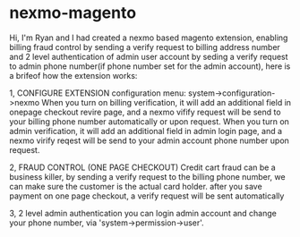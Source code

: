 # nexmo-magento
Hi, I'm Ryan and I had created a nexmo based magento extension, enabling billing fraud control by sending a verify request to billing address number and 2 level authentication of admin user account by seding a verify request to admin phone number(if phone number set for the admin account), here is a brifeof how the extension works:

1, CONFIGURE EXTENSION
configuration menu: system->configuration->nexmo
When you turn on billing verification, it will add an additional field in onepage checkout revire page, and a nexmo vifify request will be send to your billing phone number automatically or upon request.
When you turn on admin verification, it will add an additional field in admin login page, and a nexmo virify reqest will be send to your admin account phone number upon request.

2, FRAUD CONTROL (ONE PAGE CHECKOUT)
Credit cart fraud can be a business killer, by sending a verify request to the billing phone number, we can make sure the customer is the actual card holder.
after you save payment on one page checkout, a verify request will be sent automatically

3, 2 level admin authentication
you can login admin account and change your phone number, via 'system->permission->user'.

